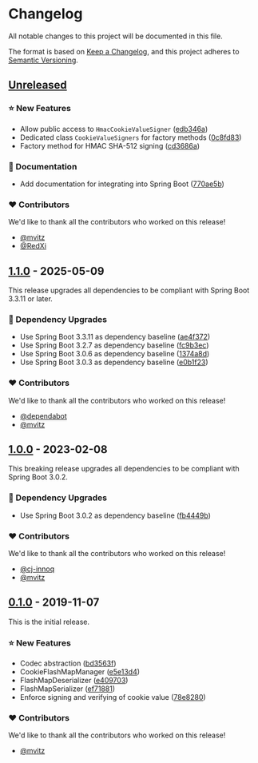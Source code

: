 # Changelog
All notable changes to this project will be documented in this file.

The format is based on [Keep a Changelog](https://keepachangelog.com/en/1.0.0/),
and this project adheres to [Semantic Versioning](https://semver.org/spec/v2.0.0.html).


## [Unreleased]

### ⭐️ New Features
- Allow public access to `HmacCookieValueSigner` ([edb346a](https://github.com/innoq/spring-cookie/commit/edb346a58a46a7f2479c9c3de7120f82b2b6e4be))
- Dedicated class `CookieValueSigners` for factory methods ([0c8fd83](https://github.com/innoq/spring-cookie/commit/0c8fd830b620fd01efa86d07cebc24a26afc1052))
- Factory method for HMAC SHA-512 signing ([cd3686a](https://github.com/innoq/spring-cookie/commit/cd3686a3049117252031de4a17092ad1c43df710))

### 📔 Documentation
- Add documentation for integrating into Spring Boot ([770ae5b](https://github.com/innoq/spring-cookie/commit/770ae5b2bc2b477b9def32c8cb309241ec956b06))

### ❤️ Contributors

We'd like to thank all the contributors who worked on this release!

- [@mvitz][mvitz]
- [@RedXi][RedXi]


## [1.1.0] - 2025-05-09

This release upgrades all dependencies to be compliant with Spring Boot 3.3.11 or later.

### 🔨 Dependency Upgrades
- Use Spring Boot 3.3.11 as dependency baseline ([ae4f372](https://github.com/innoq/spring-cookie/commit/ae4f3724b93b59dbad431173965d73209c043596))
- Use Spring Boot 3.2.7 as dependency baseline ([fc9b3ec](https://github.com/innoq/spring-cookie/commit/fc9b3eccfba79f60dac9f77f6515ecd0d2f0aa06))
- Use Spring Boot 3.0.6 as dependency baseline ([1374a8d](https://github.com/innoq/spring-cookie/commit/1374a8d503d4fdb6b78954e59d3aae174b734ff0))
- Use Spring Boot 3.0.3 as dependency baseline ([e0b1f23](https://github.com/innoq/spring-cookie/commit/e0b1f2307865984617a70303312c29c7267b95b3))

### ❤️ Contributors

We'd like to thank all the contributors who worked on this release!

- [@dependabot][dependabot]
- [@mvitz][mvitz]


## [1.0.0] - 2023-02-08

This breaking release upgrades all dependencies to be compliant with Spring Boot 3.0.2.

### 🔨 Dependency Upgrades
- Use Spring Boot 3.0.2 as dependency baseline ([fb4449b](https://github.com/innoq/spring-cookie/commit/fb4449be4e49a5f77b655a4f19e009f1e145568c))

### ❤️ Contributors

We'd like to thank all the contributors who worked on this release!

- [@cj-innoq][cj-innoq]
- [@mvitz][mvitz]


## [0.1.0] - 2019-11-07

This is the initial release.

### ⭐️ New Features
- Codec abstraction ([bd3563f](https://github.com/innoq/spring-cookie/commit/bd3563f30489b1b791d93098e0a2abdc6275c416))
- CookieFlashMapManager ([e5e13d4](https://github.com/innoq/spring-cookie/commit/e5e13d4a1bcfec4883d49a5ef30f13c59e0e7f61))
- FlashMapDeserializer ([e409703](https://github.com/innoq/spring-cookie/commit/e409703f7bcb3ceb9a7c7c70b5f26f276d3305a4))
- FlashMapSerializer ([ef71881](https://github.com/innoq/spring-cookie/commit/ef7188143bcd8e50d57557c416fb3456d6b64cd0))
- Enforce signing and verifying of cookie value ([78e8280](https://github.com/innoq/spring-cookie/commit/78e8280bb6f1dcc20aa3843bceb75db36d5ac879))

### ❤️ Contributors

We'd like to thank all the contributors who worked on this release!

- [@mvitz][mvitz]


[Unreleased]: https://github.com/innoq/spring-cookie/compare/v1.1.0...HEAD
[1.1.0]: https://github.com/innoq/spring-cookie/compare/v1.0.0...v1.1.0
[1.0.0]: https://github.com/innoq/spring-cookie/compare/v0.1.0...v1.0.0
[0.1.0]: https://github.com/innoq/spring-cookie/compare/6783509e8824b8b10e97cd80ee922c213c195340...v0.1.0

[cj-innoq]: https://github.com/cj-innoq
[dependabot]: https://github.com/apps/dependabot
[mvitz]: https://github.com/mvitz
[RedXi]: https://github.com/RedXi
